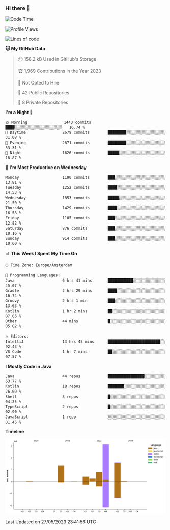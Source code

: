 ### Hi there 👋


<!--START_SECTION:waka-->
![Code Time](http://img.shields.io/badge/Code%20Time-3%2C232%20hrs%2053%20mins-blue)

![Profile Views](http://img.shields.io/badge/Profile%20Views-1-blue)

![Lines of code](https://img.shields.io/badge/From%20Hello%20World%20I%27ve%20Written-7.5%20million%20lines%20of%20code-blue)

**🐱 My GitHub Data** 

> 📦 158.2 kB Used in GitHub's Storage 
 > 
> 🏆 1,969 Contributions in the Year 2023
 > 
> 🚫 Not Opted to Hire
 > 
> 📜 42 Public Repositories 
 > 
> 🔑 8 Private Repositories 
 > 
**I'm a Night 🦉** 

```text
🌞 Morning                1443 commits        ████░░░░░░░░░░░░░░░░░░░░░   16.74 % 
🌆 Daytime                2679 commits        ████████░░░░░░░░░░░░░░░░░   31.08 % 
🌃 Evening                2871 commits        ████████░░░░░░░░░░░░░░░░░   33.31 % 
🌙 Night                  1626 commits        █████░░░░░░░░░░░░░░░░░░░░   18.87 % 
```
📅 **I'm Most Productive on Wednesday** 

```text
Monday                   1190 commits        ███░░░░░░░░░░░░░░░░░░░░░░   13.81 % 
Tuesday                  1252 commits        ████░░░░░░░░░░░░░░░░░░░░░   14.53 % 
Wednesday                1853 commits        █████░░░░░░░░░░░░░░░░░░░░   21.50 % 
Thursday                 1429 commits        ████░░░░░░░░░░░░░░░░░░░░░   16.58 % 
Friday                   1105 commits        ███░░░░░░░░░░░░░░░░░░░░░░   12.82 % 
Saturday                 876 commits         ███░░░░░░░░░░░░░░░░░░░░░░   10.16 % 
Sunday                   914 commits         ███░░░░░░░░░░░░░░░░░░░░░░   10.60 % 
```


📊 **This Week I Spent My Time On** 

```text
🕑︎ Time Zone: Europe/Amsterdam

💬 Programming Languages: 
Java                     6 hrs 41 mins       ███████████░░░░░░░░░░░░░░   45.07 % 
Gradle                   2 hrs 29 mins       ████░░░░░░░░░░░░░░░░░░░░░   16.74 % 
Groovy                   2 hrs 1 min         ███░░░░░░░░░░░░░░░░░░░░░░   13.63 % 
Kotlin                   1 hr 2 mins         ██░░░░░░░░░░░░░░░░░░░░░░░   07.05 % 
Other                    44 mins             █░░░░░░░░░░░░░░░░░░░░░░░░   05.02 % 

🔥 Editors: 
IntelliJ                 13 hrs 43 mins      ███████████████████████░░   92.43 % 
VS Code                  1 hr 7 mins         ██░░░░░░░░░░░░░░░░░░░░░░░   07.57 % 
```

**I Mostly Code in Java** 

```text
Java                     44 repos            ████████████████░░░░░░░░░   63.77 % 
Kotlin                   18 repos            ███████░░░░░░░░░░░░░░░░░░   26.09 % 
Shell                    3 repos             █░░░░░░░░░░░░░░░░░░░░░░░░   04.35 % 
TypeScript               2 repos             █░░░░░░░░░░░░░░░░░░░░░░░░   02.90 % 
JavaScript               1 repo              ░░░░░░░░░░░░░░░░░░░░░░░░░   01.45 % 
```



**Timeline**

![Lines of Code chart](https://raw.githubusercontent.com/powercasgamer/powercasgamer/master/assets/bar_graph.png)


 Last Updated on 27/05/2023 23:41:56 UTC
<!--END_SECTION:waka-->
